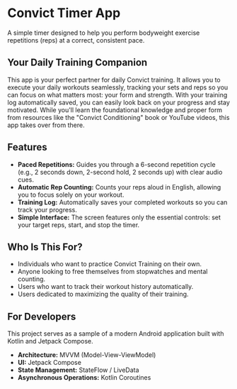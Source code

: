 # Convict Timer App

A simple timer designed to help you perform bodyweight exercise repetitions (reps) at a correct, consistent pace.

## Your Daily Training Companion

This app is your perfect partner for daily Convict training. It allows you to execute your daily workouts seamlessly, tracking your sets and reps so you can focus on what matters most: your form and strength. With your training log automatically saved, you can easily look back on your progress and stay motivated. While you'll learn the foundational knowledge and proper form from resources like the "Convict Conditioning" book or YouTube videos, this app takes over from there.

## Features

*   **Paced Repetitions:** Guides you through a 6-second repetition cycle (e.g., 2 seconds down, 2-second hold, 2 seconds up) with clear audio cues.
*   **Automatic Rep Counting:** Counts your reps aloud in English, allowing you to focus solely on your workout.
*   **Training Log:** Automatically saves your completed workouts so you can track your progress.
*   **Simple Interface:** The screen features only the essential controls: set your target reps, start, and stop the timer.

## Who Is This For?

*   Individuals who want to practice Convict Training on their own.
*   Anyone looking to free themselves from stopwatches and mental counting.
*   Users who want to track their workout history automatically.
*   Users dedicated to maximizing the quality of their training.

## For Developers

This project serves as a sample of a modern Android application built with Kotlin and Jetpack Compose.

*   **Architecture:** MVVM (Model-View-ViewModel)
*   **UI:** Jetpack Compose
*   **State Management:** StateFlow / LiveData
*   **Asynchronous Operations:** Kotlin Coroutines

